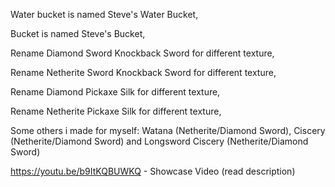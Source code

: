 Water bucket is named Steve's Water Bucket,

Bucket is named Steve's Bucket,

Rename Diamond Sword Knockback Sword for different texture,

Rename Netherite Sword Knockback Sword for different texture,

Rename Diamond Pickaxe Silk for different texture,

Rename Netherite Pickaxe Silk for different texture,

Some others i made for myself: Watana (Netherite/Diamond Sword), Ciscery (Netherite/Diamond Sword) and Longsword Ciscery (Netherite/Diamond Sword)

https://youtu.be/b9ItKQBUWKQ - Showcase Video (read description)

